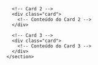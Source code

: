 <!DOCTYPE html>
<html lang="pt-EN"> <!-- Defina o idioma principal do site aqui -->

<head>
  <meta charset="UTF-8">
  <meta name="viewport" content="width=device-width, initial-scale=1.0">
  <title>Gunderson Marine</title> <!-- Defina o título do site aqui -->
  <link rel="stylesheet" type="text/css" href="src/styles/main.css"> <!-- Vincule o arquivo CSS principal aqui -->
</head>

<body>
  <!-- Cabeçalho do site -->
  <header>
  
  </header>

  <!-- Conteúdo principal -->
  <main>
    <!-- Seção com os 3 cards -->
    <section class="card-container">
      <!-- Card 1 -->
      <div class="card">
        <!-- Conteúdo do Card 1 -->
      </div>

      <!-- Card 2 -->
      <div class="card">
        <!-- Conteúdo do Card 2 -->
      </div>

      <!-- Card 3 -->
      <div class="card">
        <!-- Conteúdo do Card 3 -->
      </div>
    </section>
  </main>

  <!-- Rodapé do site -->
  <footer>
    <!-- Adicione o rodapé aqui -->
  </footer>
</body>

</html>
